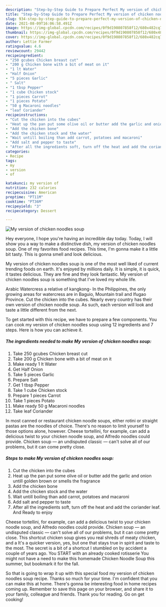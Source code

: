 ```yaml
---
description: "Step-by-Step Guide to Prepare Perfect My version of chicken noodles soup"
title: "Step-by-Step Guide to Prepare Perfect My version of chicken noodles soup"
slug: 934-step-by-step-guide-to-prepare-perfect-my-version-of-chicken-noodles-soup
date: 2021-08-09T16:06:58.491Z
image: https://img-global.cpcdn.com/recipes/0f9d190807858f12/680x482cq70/my-version-of-chicken-noodles-soup-recipe-main-photo.jpg
thumbnail: https://img-global.cpcdn.com/recipes/0f9d190807858f12/680x482cq70/my-version-of-chicken-noodles-soup-recipe-main-photo.jpg
cover: https://img-global.cpcdn.com/recipes/0f9d190807858f12/680x482cq70/my-version-of-chicken-noodles-soup-recipe-main-photo.jpg
author: Lettie Farmer
ratingvalue: 4.6
reviewcount: 29442
recipeingredient:
- "250 gcubes Chicken breast cut"
- "200 g Chicken bone with a bit of meat on it"
- "1 lt Water"
- "Half Onion"
- "5 pieces Garlic"
- " Salt"
- "1 tbsp Pepper"
- "1 cube Chicken stock"
- "1 pieces Carrot"
- "1 pieces Potato"
- "50 g Macaroni noodles"
- "leaf Coriander"
recipeinstructions:
- "Cut the chicken into the cubes"
- "Heat up the pan put some olive oil or butter add the garlic and onion untill golden brown or smells the fragrance"
- "Add the chicken bone"
- "Add the chicken stock and the water"
- "Wait untill boiling than add carrot, potatoes and macaroni"
- "Add salt and pepper to taste"
- "After all the ingredients soft, turn off the heat and add the coriander leaf. And Ready to enjoy"
categories:
- Recipe
tags:
- my
- version
- of

katakunci: my version of 
nutrition: 232 calories
recipecuisine: American
preptime: "PT11M"
cooktime: "PT36M"
recipeyield: "3"
recipecategory: Dessert

---
```



![My version of chicken noodles soup](https://img-global.cpcdn.com/recipes/0f9d190807858f12/680x482cq70/my-version-of-chicken-noodles-soup-recipe-main-photo.jpg)

Hey everyone, I hope you're having an incredible day today. Today, I will show you a way to make a distinctive dish, my version of chicken noodles soup. One of my favorites food recipes. This time, I'm gonna make it a little bit tasty. This is gonna smell and look delicious.

My version of chicken noodles soup is one of the most well liked of current trending foods on earth. It's enjoyed by millions daily. It is simple, it is quick, it tastes delicious. They are fine and they look fantastic. My version of chicken noodles soup is something that I've loved my whole life.

Arabic Watercress a relative of kangkong- In the Philippines, the only growing areas for watercress are in Baguio, Mountain trail and Ifugao Province. Cut the chicken into the cubes. Nearly every country has their own version of chicken noodle soup. As such, each version will look and taste a little different from the next.


To get started with this recipe, we have to prepare a few components. You can cook my version of chicken noodles soup using 12 ingredients and 7 steps. Here is how you can achieve it.

<!--inarticleads1-->

##### The ingredients needed to make My version of chicken noodles soup:

1. Take 250 gcubes Chicken breast cut
1. Take 200 g Chicken bone with a bit of meat on it
1. Make ready 1 lt Water
1. Get Half Onion
1. Take 5 pieces Garlic
1. Prepare  Salt
1. Get 1 tbsp Pepper
1. Take 1 cube Chicken stock
1. Prepare 1 pieces Carrot
1. Take 1 pieces Potato
1. Make ready 50 g Macaroni noodles
1. Take leaf Coriander


In most canned or restaurant chicken noodle soups, either rotini or straight pastas are the noodles of choice. There&#39;s no reason to limit yourself to those options alone, however. Cheese tortellini, for example, can add a delicious twist to your chicken noodle soup, and Alfredo noodles could provide. Chicken soup — an undisputed classic — can&#39;t solve all of our problems, but it can come pretty close. 

<!--inarticleads2-->

##### Steps to make My version of chicken noodles soup:

1. Cut the chicken into the cubes
1. Heat up the pan put some olive oil or butter add the garlic and onion untill golden brown or smells the fragrance
1. Add the chicken bone
1. Add the chicken stock and the water
1. Wait untill boiling than add carrot, potatoes and macaroni
1. Add salt and pepper to taste
1. After all the ingredients soft, turn off the heat and add the coriander leaf. And Ready to enjoy


Cheese tortellini, for example, can add a delicious twist to your chicken noodle soup, and Alfredo noodles could provide. Chicken soup — an undisputed classic — can&#39;t solve all of our problems, but it can come pretty close. This shortcut chicken soup gives you real shreds of meaty chicken, and a It&#39;s a quicker version, yes, but one that stays true in spirit and taste to the most. The secret is a bit of a shortcut I stumbled on by accident a couple of years ago. You START with an already cooked rotisserie You might not have a need to make this homemade Chicken Noodle Soup this summer, but bookmark it for the fall. 

So that is going to wrap it up with this special food my version of chicken noodles soup recipe. Thanks so much for your time. I'm confident that you can make this at home. There's gonna be interesting food in home recipes coming up. Remember to save this page on your browser, and share it to your family, colleague and friends. Thank you for reading. Go on get cooking!
